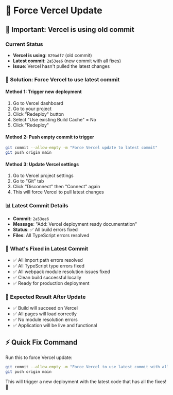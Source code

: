 # 🔄 Force Vercel Update

## 🚨 Important: Vercel is using old commit

### Current Status
- **Vercel is using**: `029adf7` (old commit)
- **Latest commit**: `2a53ee6` (new commit with all fixes)
- **Issue**: Vercel hasn't pulled the latest changes

### 🔧 Solution: Force Vercel to use latest commit

#### Method 1: Trigger new deployment
1. Go to Vercel dashboard
2. Go to your project
3. Click "Redeploy" button
4. Select "Use existing Build Cache" = No
5. Click "Redeploy"

#### Method 2: Push empty commit to trigger
```bash
git commit --allow-empty -m "Force Vercel update to latest commit"
git push origin main
```

#### Method 3: Update Vercel settings
1. Go to Vercel project settings
2. Go to "Git" tab
3. Click "Disconnect" then "Connect" again
4. This will force Vercel to pull latest changes

### 📊 Latest Commit Details
- **Commit**: `2a53ee6`
- **Message**: "Add: Vercel deployment ready documentation"
- **Status**: ✅ All build errors fixed
- **Files**: All TypeScript errors resolved

### 🎯 What's Fixed in Latest Commit
- ✅ All import path errors resolved
- ✅ All TypeScript type errors fixed
- ✅ All webpack module resolution issues fixed
- ✅ Clean build successful locally
- ✅ Ready for production deployment

### 🚀 Expected Result After Update
- ✅ Build will succeed on Vercel
- ✅ All pages will load correctly
- ✅ No module resolution errors
- ✅ Application will be live and functional

## ⚡ Quick Fix Command
Run this to force Vercel update:
```bash
git commit --allow-empty -m "Force Vercel to use latest commit with all fixes"
git push origin main
```

This will trigger a new deployment with the latest code that has all the fixes! 🎉
